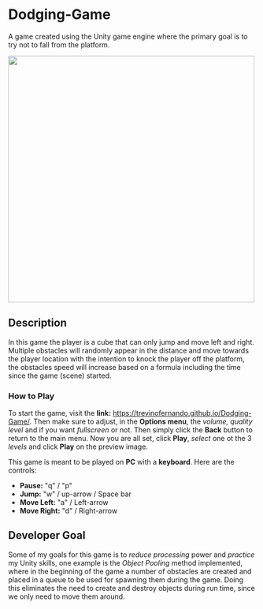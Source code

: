 # Dodging-Game
A game created using the Unity game engine where the primary goal is to try not to fall from the platform.

<img src="https://github.com/trevinofernando/Dodging-Game/New Unity Project/Assets/Imports/Imgs/DodgingGameIcon.png" width="500" height="500">

## Description

In this game the player is a cube that can only jump and move left and right. Multiple obstacles will randomly appear in the distance and move towards the player location with the intention to knock the player off the platform, the obstacles speed will increase based on a formula including the time since the game (scene) started.

### How to Play

To start the game, visit the **link:** https://trevinofernando.github.io/Dodging-Game/. Then make sure to adjust, in the **Options menu**, the *volume, quality level* and if you want *fullscreen* or not. Then simply click the **Back** button to return to the main menu. Now you are all set, click **Play**, *select* one ot the 3 *levels* and click **Play** on the preview image.

This game is meant to be played on **PC** with a **keyboard**. Here are the controls:
* **Pause:** "q" / "p"
* **Jump:** "w" / up-arrow / Space bar
* **Move Left:** "a" / Left-arrow
* **Move Right:** "d" / Right-arrow

## Developer Goal

Some of my goals for this game is to *reduce processing* power and *practice* my Unity skills, one example is the *Object Pooling* method implemented, where in the beginning of the game a number of obstacles are created and placed in a queue to be used for spawning them during the game. Doing this eliminates the need to create and destroy objects during run time, since we only need to move them around. 

